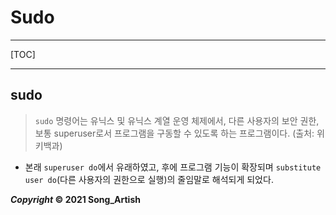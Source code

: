 # Sudo

---

[TOC]



---

## sudo

> `sudo` 명령어는 유닉스 및 유닉스 계열 운영 체제에서, 다른 사용자의 보안 권한, 보통 superuser로서 프로그램을 구동할 수 있도록 하는 프로그램이다. (출처: 위키백과)

- 본래 `superuser do`에서 유래하였고, 후에 프로그램 기능이 확장되며 `substitute user do`(다른 사용자의 권한으로 실행)의 줄임말로 해석되게 되었다.



***Copyright* © 2021 Song_Artish**